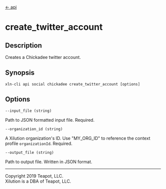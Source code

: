 [<- api](../../../api/index.md)

# create_twitter_account

## Description

Creates a Chickadee twitter account.

## Synopsis

```
xln-cli api social chickadee create_twitter_account [options]
```

## Options

`--input_file (string)`

Path to JSON formatted input file. Required.

`--organization_id (string)`

A Xilution organization's ID. Use "MY_ORG_ID" to reference the context profile `organizationId`. Required.

`--output_file (string)`

Path to output file. Written in JSON format.

---
Copyright 2019 Teapot, LLC.  
Xilution is a DBA of Teapot, LLC.
